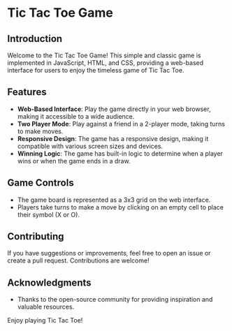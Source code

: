 # Tic Tac Toe Game

## Introduction

Welcome to the Tic Tac Toe Game! This simple and classic game is implemented in JavaScript, HTML, and CSS, providing a web-based interface for users to enjoy the timeless game of Tic Tac Toe.

## Features

- **Web-Based Interface**: Play the game directly in your web browser, making it accessible to a wide audience.
- **Two Player Mode**: Play against a friend in a 2-player mode, taking turns to make moves.
- **Responsive Design**: The game has a responsive design, making it compatible with various screen sizes and devices.
- **Winning Logic**: The game has built-in logic to determine when a player wins or when the game ends in a draw.

## Game Controls

- The game board is represented as a 3x3 grid on the web interface.
- Players take turns to make a move by clicking on an empty cell to place their symbol (X or O).

## Contributing

If you have suggestions or improvements, feel free to open an issue or create a pull request. Contributions are welcome!

## Acknowledgments

- Thanks to the open-source community for providing inspiration and valuable resources.

Enjoy playing Tic Tac Toe!
